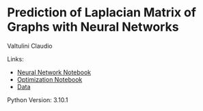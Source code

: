 # Prediction of Laplacian Matrix of Graphs with Neural Networks
Valtulini Claudio

Links:
- [Neural Network Notebook](https://drive.google.com/file/d/10AAgmANFMqS0as9p17e95y-vPrlIoy02/view?usp=sharing) 
- [Optimization Notebook](https://drive.google.com/file/d/150xsrO-JczGPWxWPL5tB4Aj0UEGxXYmN/view?usp=sharing)
- [Data](https://drive.google.com/drive/folders/1wXUsNYOijPzHzkDdndFLDDe8FEFB1M_D?usp=sharing)

Python Version: 3.10.1
